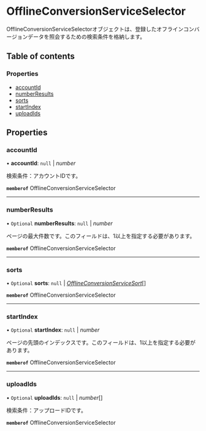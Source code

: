 # OfflineConversionServiceSelector


<div lang=\"ja\">OfflineConversionServiceSelectorオブジェクトは、登録したオフラインコンバージョンデータを照会するための検索条件を格納します。</div> 

## Table of contents

### Properties

- [accountId](offlineconversionserviceselector.md#accountid)
- [numberResults](offlineconversionserviceselector.md#numberresults)
- [sorts](offlineconversionserviceselector.md#sorts)
- [startIndex](offlineconversionserviceselector.md#startindex)
- [uploadIds](offlineconversionserviceselector.md#uploadids)

## Properties

### accountId

• **accountId**: ``null`` \| *number*

<div lang=\"ja\">検索条件：アカウントIDです。</div> 

**`memberof`** OfflineConversionServiceSelector

___

### numberResults

• `Optional` **numberResults**: ``null`` \| *number*

<div lang=\"ja\">ページの最大件数です。このフィールドは、1以上を指定する必要があります。</div> 

**`memberof`** OfflineConversionServiceSelector

___

### sorts

• `Optional` **sorts**: ``null`` \| [*OfflineConversionServiceSort*](offlineconversionservicesort.md)[]

**`memberof`** OfflineConversionServiceSelector

___

### startIndex

• `Optional` **startIndex**: ``null`` \| *number*

<div lang=\"ja\">ページの先頭のインデックスです。このフィールドは、1以上を指定する必要があります。</div> 

**`memberof`** OfflineConversionServiceSelector

___

### uploadIds

• `Optional` **uploadIds**: ``null`` \| *number*[]

<div lang=\"ja\">検索条件：アップロードIDです。</div> 

**`memberof`** OfflineConversionServiceSelector
